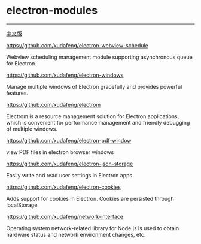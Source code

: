 # electron-modules

---

[中文版](README.md)

https://github.com/xudafeng/electron-webview-schedule

Webview scheduling management module supporting asynchronous queue for Electron.

https://github.com/xudafeng/electron-windows

Manage multiple windows of Electron gracefully and provides powerful features.

https://github.com/xudafeng/electrom

Electrom is a resource management solution for Electron applications, which is convenient for performance management and friendly debugging of multiple windows.

https://github.com/xudafeng/electron-pdf-window

view PDF files in electron browser windows

https://github.com/xudafeng/electron-json-storage

Easily write and read user settings in Electron apps

https://github.com/xudafeng/electron-cookies

Adds support for cookies in Electron. Cookies are persisted through localStorage.

https://github.com/xudafeng/network-interface

Operating system network-related library for Node.js is used to obtain hardware status and network environment changes, etc.
